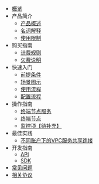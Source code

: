 <!-- 请勿添加产品标题，标题行将由系统自动增加，名称将于您申请邮件提供的仓库名称一致 -->

* [概览](/仓库名称/README.md)
* 产品简介
   * [产品概述](/privatelink/introduction/privatelink)
   * [名词解释](/privatelink/introduction/termsexplanation)
   * [使用限制](/privatelink/introduction/limit)
* 购买指南
   * [计费规则](/privatelink/buyguide/chargerule)
   * [欠费说明](/privatelink/buyguide/owe)
* 快速入门
   * [前提条件](/privatelink/briefguide/precondition)
   * [场景图示](/privatelink/briefguide/scene)
   * [使用流程](/privatelink/briefguide/usageprocess)
   * [配置流程](/privatelink/briefguide/setup)
* 操作指南
   * [终端节点服务](/privatelink/guide/endpointservice)
   * [终端节点](/privatelink/guide/endpoint)
   * [监控项【待补充】](/privatelink/guide/monitor)
* 最佳实践
   * [不同账户下的VPC服务共享连接](/privatelink/practice/example)
* 开发指南
   * [API](/privatelink/developmentguide/API)
   * [SDK](/privatelink/developmentguide/SDK)
* [常见问题](/privatelink/faq)
* [相关协议](/privatelink/relevantprotocol)
